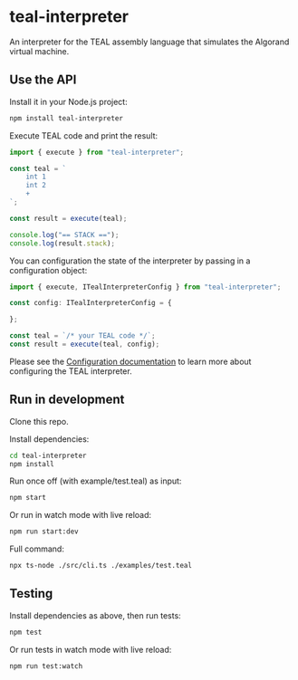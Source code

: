 # teal-interpreter

An interpreter for the TEAL assembly language that simulates the Algorand virtual machine.

## Use the API

Install it in your Node.js project:

```bash
npm install teal-interpreter
```

Execute TEAL code and print the result:

```typescript
import { execute } from "teal-interpreter";

const teal = `
    int 1
    int 2
    +
`;

const result = execute(teal);

console.log("== STACK ==");
console.log(result.stack);
```

You can configuration the state of the interpreter by passing in a configuration object:

```typescript
import { execute, ITealInterpreterConfig } from "teal-interpreter";

const config: ITealInterpreterConfig = {

};

const teal = `/* your TEAL code */`;
const result = execute(teal, config);
```

Please see the [Configuration documentation](./docs/configuration.md) to learn more about configuring the TEAL interpreter.

## Run in development

Clone this repo.

Install dependencies:

```bash
cd teal-interpreter
npm install
```

Run once off (with example/test.teal) as input:

```bash
npm start
```

Or run in watch mode with live reload:

```bash
npm run start:dev
```

Full command:

```bash
npx ts-node ./src/cli.ts ./examples/test.teal
```

## Testing

Install dependencies as above, then run tests:

```bash
npm test
```

Or run tests in watch mode with live reload:

```bash
npm run test:watch
```
